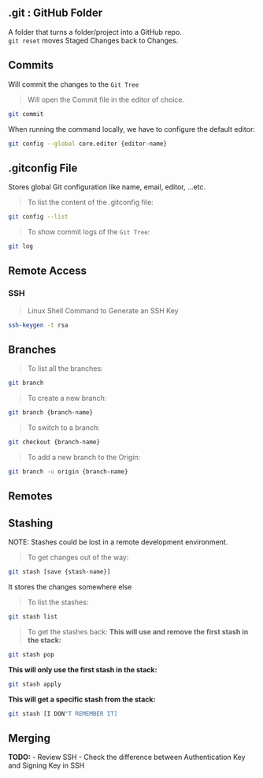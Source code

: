 ## .git : GitHub Folder 
A folder that turns a folder/project into a GitHub repo.  
`git reset` moves Staged Changes back to Changes.

## Commits
Will commit the changes to the `Git Tree`
> Will open the Commit file in the editor of choice.
```sh
git commit
```
When running the command locally, we have to configure the default editor:  
```sh
git config --global core.editor {editor-name}
```

## .gitconfig File 
Stores global Git configuration like name, email, editor, ...etc.
> To list the content of the .gitconfig file:
```sh
git config --list
```

> To show commit logs of the `Git Tree`:
```sh
git log
```

## Remote Access
### SSH
> Linux Shell Command to Generate an SSH Key
```sh
ssh-keygen -t rsa
```

## Branches
> To list all the branches:
```sh
git branch
```

> To create a new branch:
```sh
git branch {branch-name}
```

> To switch to a branch:
```sh
git checkout {branch-name}
```

> To add a new branch to the Origin:
```sh
git branch -u origin {branch-name}
```

## Remotes



## Stashing
NOTE: Stashes could be lost in a remote development environment.
> To get changes out of the way:
```sh
git stash [save {stash-name}]
```
It stores the changes somewhere else 

> To list the stashes:
```sh
git stash list
```

> To get the stashes back:
**This will use and remove the first stash in the stack:**
```sh
git stash pop
```

**This will only use the first stash in the stack:**
```sh
git stash apply
```

**This will get a specific stash from the stack:**
```sh
git stash [I DON"T REMEMBER IT]
```

## Merging

**TODO:** 
    - Review SSH 
    - Check the difference between Authentication Key and Signing Key in SSH
    